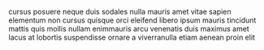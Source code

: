 cursus posuere neque duis sodales nulla mauris amet vitae sapien elementum non
cursus quisque orci eleifend libero ipsum mauris tincidunt mattis quis mollis
nullam enimmauris arcu venenatis duis maximus amet lacus at lobortis
suspendisse ornare a viverranulla etiam aenean proin elit